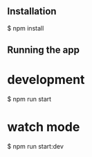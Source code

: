 ## Installation

$  npm install

## Running the app

 # development
$ npm run start

# watch mode
$ npm run start:dev
